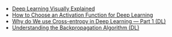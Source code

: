 
- [Deep Learning Visually Explained](https://towardsdatascience.com/deep-learning-visually-explained-a9fff874d280)
- [How to Choose an Activation Function for Deep Learning](https://machinelearningmastery.com/choose-an-activation-function-for-deep-learning/)
- [Why do We use Cross-entropy in Deep Learning — Part 1 (DL)](https://towardsdatascience.com/why-do-we-use-cross-entropy-in-deep-learning-part-1-e787f885c1c)
- [Understanding the Backpropagation Algorithm (DL)](https://towardsdatascience.com/understanding-the-backpropagation-algorithm-c7a99d43088b)
